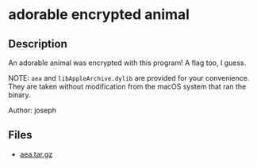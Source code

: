 # adorable encrypted animal

## Description

An adorable animal was encrypted with this program! A flag too, I guess.

NOTE: `aea` and `libAppleArchive.dylib` are provided for your convenience. They are taken without modification from the macOS system that ran the binary.

Author: joseph


## Files

* [aea.tar.gz](files/aea.tar.gz)

